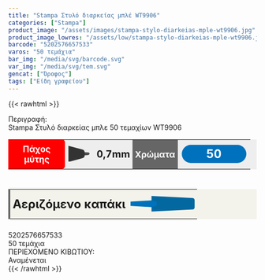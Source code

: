 ```yaml
---
title: "Stampa Στυλό διαρκείας μπλέ WT9906"
categories: ["Stampa"]
product_image: "/assets/images/stampa-stylo-diarkeias-mple-wt9906.jpg"
product_image_lowres: "/assets/low/stampa-stylo-diarkeias-mple-wt9906.jpg"
barcode: "5202576657533"
varos: "50 τεμάχια"
bar_img: "/media/svg/barcode.svg"
var_img: "/media/svg/tem.svg"
gencat: ["Όροφος"]
tags: ["Είδη γραφείου"]
---
```

{{< rawhtml >}}
<style>.miti{width:45%;}.mcolor{width: 45%;}.kapaki{width:auto;}.mitit{display: flex;}.miti, .mcolor{background: #eee; border-collapse: collapse; vertical-align: middle; font-weight: bold;}.miti td:nth-child(1){background: red; color: #FFFFFF; padding: 5px; border-radius: 0 6px 6px 0; font-size: 13pt; text-align: center;}.miti td:nth-child(3){font-weight: bold; padding: 5px; font-size: 15pt;}.miti svg{margin-left: -1px; vertical-align:middle; width: 50px;}.miti td, .mcolor td, .kapaki td{height:60px;}.mcolor td:nth-child(1){background: #666; color: #FFFFFF;padding: 5px; text-align: center; font-size: 13pt}.mcolor span{padding: 4px 50px; background: #0071bc; margin-left: 0px; border-radius: 40px; font-size: 18pt; color: white; vertical-align: inherit;}.mcolor{text-align: center;}.kapaki{border-collapse: collapse; vertical-align: middle; background: #F4F3EB; font-weight: bold; border-left: 4px solid #666;}.kapaki td{padding: 5px; text-align: center;}.kapaki svg{width: 90px; vertical-align:middle;}@media only screen and (max-width: 1088px){.mitit{flex-basis: 50%; flex-wrap: wrap;}.miti, .mcolor{width: 50%;}.kapaki{width: 100%; font-size: 18pt;}.kapaki svg{width: 130px;}}@media only screen and (max-width: 576px){.mitit{flex-basis: 100%; flex-wrap: wrap;}.miti, .mcolor{width: 100%; margin-bottom:5px;}.kapaki{width: 100%; font-size: 14pt;}.kapaki svg{width: 130px;}.miti td:nth-child(1), .mcolor td:nth-child(1) {width: 40%;}.kapaki td:nth-child(1) {text-align:center; font-size: 13pt;}}</style>
<div class="product"><div id="sistatika">Περιγραφή:</div><div class="alltext">Stampa Στυλό διαρκείας μπλε 50 τεμαχίων WT9906</div><div class="mitit"><br><table class="miti"><tbody><tr><td>Πάχος μύτης</td><td><svg viewBox="0 0 59.8 46"><style width="" type="text/css">.st0pen{fill:#4D4D4D;}.st1pen{fill:#333333;}</style><defs></defs><g id="XMLID_2_"><path id="XMLID_4_" class="st0pen" d="M56.3,26.1l-11.9,1.1c-4,0.4-7.7-1.7-7.7-4.6v0c0-2.9,3.8-5,7.7-4.6L56.3,19c2,0.2,3.5,1.8,3.5,3.5v0C59.8,24.3,58.3,25.9,56.3,26.1z"></path><path id="XMLID_3_" class="st1pen" d="M39.3,35.4L0,46V0l39.3,10.6c4,1.1,6.7,4.4,6.7,7.5v9.7C46,31,43.3,34.3,39.3,35.4z"></path></g></svg></td><td>0,7mm</td></tr>
</tbody></table><table class="mcolor"><tbody><tr><td>Χρώματα</td><td><span>50</span></td></tr>
</tbody></table><table class="kapaki"><tbody><tr><td>Αεριζόμενο καπάκι</td><td><svg viewBox="0 0 113 27.6"><style type="text/css">.kap0{fill:#0468A0;}.kap1{fill:#0071BC;}</style><defs></defs><g id="XMLID_1_"><path id="XMLID_3_" class="kap0" d="M37,27.6V0l72.7,3.6c1.8,0.1,3.3,1.8,3.3,3.8v12.8c0,2-1.5,3.7-3.3,3.8L37,27.6z"></path><polygon id="XMLID_2_" class="kap1" points="46,10.4 37,7.9 37,7.9 36.9,8 37,7.9 37,7.9 0,10 0,17.7 37,19.7 37,19.7 36.9,19.7 37,19.7 37,19.8 46,17.2 "></polygon></g></svg></td></tr>
</tbody></table></div>
<div class="keno"></div><div id="barcode"><div id="barimage1"></div><span id="bartext">5202576657533</span></div><div id="varos"><div id="temimg"></div><span id="varostext">50 τεμάχια</span></div><div id="kivotio">ΠΕΡΙΕΧΟΜΕΝΟ ΚΙΒΩΤΙΟΥ:<br>Αναμένεται</div>
<div class="pimg"></div>
</div>
{{< /rawhtml >}}



